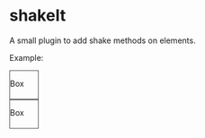 # shakeIt
A small plugin to add shake methods on elements.

Example:

<html>
<head>
	<style type="text/css">
		#button {position: absolute; width: 50px;height: 50px;background-color: red; transition: all 0.3s linear 0s}
		.move {margin: 0 0 0 100px}
		.box {position: relative; width: 50px; height: 50px; border: 1px solid #4c4c4c}
	</style>
	<title>ShakeIt</title>
</head>
<body>
  <div class="box">
  	<p>Box</p>
  </div>
  <div class="box">
  	<p>Box</p>
  </div>
<script src="http://ajax.googleapis.com/ajax/libs/jquery/1/jquery.min.js"></script>
<script type="text/javascript">

  $('.box').on('click', function() {
  	$(this).shake({
  		howMany: 2, // how many times we want the element to shake
  		animationDirection: {left: 20}, // which direction to shake (X/Y)
  		originalPos: {left: 0} // what position to to return to
  	});		
  });

	</script>
</body>
</html>

